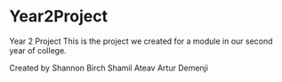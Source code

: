 # Year2Project
Year 2 Project
This is the project we created for a module in our second year of college.

Created by
Shannon Birch
Shamil Ateav
Artur Demenji
